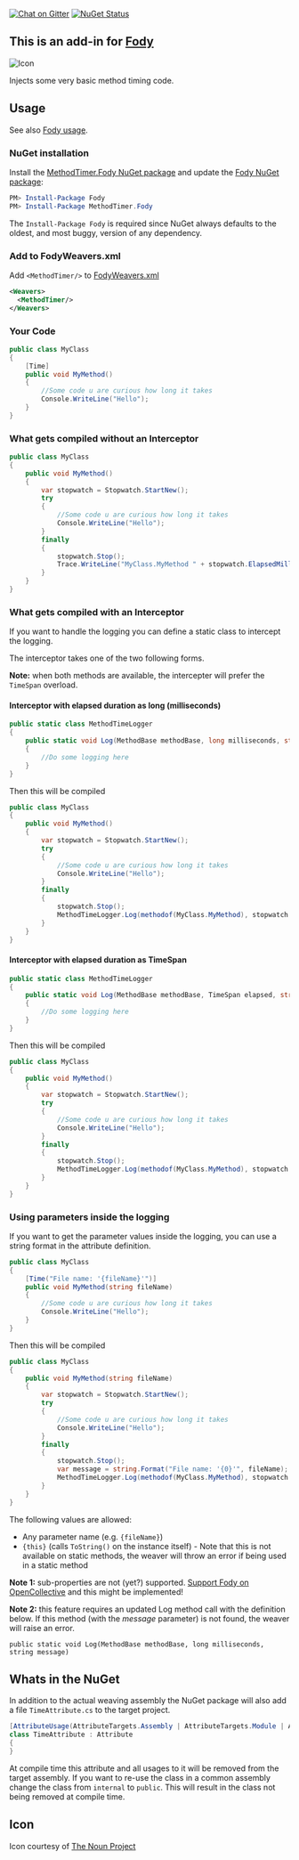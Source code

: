 [![Chat on Gitter](https://img.shields.io/gitter/room/fody/fody.svg?style=flat&max-age=86400)](https://gitter.im/Fody/Fody)
[![NuGet Status](https://img.shields.io/nuget/v/MethodTimer.Fody.svg?style=flat&max-age=86400)](https://www.nuget.org/packages/MethodTimer.Fody/)


## This is an add-in for [Fody](https://github.com/Fody/Home/)

![Icon](https://raw.githubusercontent.com/Fody/MethodTimer/master/package_icon.png)

Injects some very basic method timing code.


## Usage

See also [Fody usage](https://github.com/Fody/Home/blob/master/pages/usage.md).


### NuGet installation

Install the [MethodTimer.Fody NuGet package](https://nuget.org/packages/MethodTimer.Fody/) and update the [Fody NuGet package](https://nuget.org/packages/Fody/):

```powershell
PM> Install-Package Fody
PM> Install-Package MethodTimer.Fody
```

The `Install-Package Fody` is required since NuGet always defaults to the oldest, and most buggy, version of any dependency.


### Add to FodyWeavers.xml

Add `<MethodTimer/>` to [FodyWeavers.xml](https://github.com/Fody/Home/blob/master/pages/usage.md#add-fodyweaversxml)

```xml
<Weavers>
  <MethodTimer/>
</Weavers>
```


### Your Code

```csharp
public class MyClass
{
    [Time]
    public void MyMethod()
    {
        //Some code u are curious how long it takes
        Console.WriteLine("Hello");
    }
}
```


### What gets compiled without an Interceptor

```csharp
public class MyClass
{
    public void MyMethod()
    {
        var stopwatch = Stopwatch.StartNew();
        try
        {
            //Some code u are curious how long it takes
            Console.WriteLine("Hello");
        }
        finally
        {
            stopwatch.Stop();
            Trace.WriteLine("MyClass.MyMethod " + stopwatch.ElapsedMilliseconds + "ms");
        }
    }
}
```


### What gets compiled with an Interceptor

If you want to handle the logging you can define a static class to intercept the logging. 

The interceptor takes one of the two following forms.

**Note:** when both methods are available, the intercepter will prefer the `TimeSpan` overload.


#### Interceptor with elapsed duration as long (milliseconds) 

```csharp
public static class MethodTimeLogger
{
    public static void Log(MethodBase methodBase, long milliseconds, string message)
    {
        //Do some logging here
    }
}
```

Then this will be compiled

```csharp
public class MyClass
{
    public void MyMethod()
    {
        var stopwatch = Stopwatch.StartNew();
        try
        {
            //Some code u are curious how long it takes
            Console.WriteLine("Hello");
        }
        finally
        {
            stopwatch.Stop();
            MethodTimeLogger.Log(methodof(MyClass.MyMethod), stopwatch.ElapsedMilliseconds);
        }
    }
}
```


#### Interceptor with elapsed duration as TimeSpan

```csharp
public static class MethodTimeLogger
{
    public static void Log(MethodBase methodBase, TimeSpan elapsed, string message)
    {
        //Do some logging here
    }
}
```

Then this will be compiled

```csharp
public class MyClass
{
    public void MyMethod()
    {
        var stopwatch = Stopwatch.StartNew();
        try
        {
            //Some code u are curious how long it takes
            Console.WriteLine("Hello");
        }
        finally
        {
            stopwatch.Stop();
            MethodTimeLogger.Log(methodof(MyClass.MyMethod), stopwatch.Elapsed);
        }
    }
}
```


### Using parameters inside the logging

If you want to get the parameter values inside the logging, you can use a string format in the attribute definition.

```csharp
public class MyClass
{
    [Time("File name: '{fileName}'")]
    public void MyMethod(string fileName)
    {
        //Some code u are curious how long it takes
        Console.WriteLine("Hello");
    }
}
```

Then this will be compiled

```csharp
public class MyClass
{
    public void MyMethod(string fileName)
    {
        var stopwatch = Stopwatch.StartNew();
        try
        {
            //Some code u are curious how long it takes
            Console.WriteLine("Hello");
        }
        finally
        {
            stopwatch.Stop();
            var message = string.Format("File name: '{0}'", fileName);
            MethodTimeLogger.Log(methodof(MyClass.MyMethod), stopwatch.ElapsedMilliseconds, message);
        }
    }
}
```

The following values are allowed:

* Any parameter name (e.g. `{fileName}`)
* `{this}` (calls `ToString()` on the instance itself) - Note that this is not available on static methods, the weaver will throw an error if being used in a static method

**Note 1:** sub-properties are not (yet?) supported. [Support Fody on OpenCollective](https://opencollective.com/fody) and this might be implemented!

**Note 2:** this feature requires an updated Log method call with the definition below. If this method (with the *message* parameter) is not found, the weaver will raise an error.

```
public static void Log(MethodBase methodBase, long milliseconds, string message)
```


## Whats in the NuGet

In addition to the actual weaving assembly the NuGet package will also add a file `TimeAttribute.cs` to the target project.

```csharp
[AttributeUsage(AttributeTargets.Assembly | AttributeTargets.Module | AttributeTargets.Class | AttributeTargets.Method | AttributeTargets.Constructor,AllowMultiple = false)]
class TimeAttribute : Attribute
{
}
```

At compile time this attribute and all usages to it will be removed from the target assembly. If you want to re-use the class in a common assembly change the class from `internal` to `public`. This will result in the class not being removed at compile time.


## Icon

Icon courtesy of [The Noun Project](https://thenounproject.com)